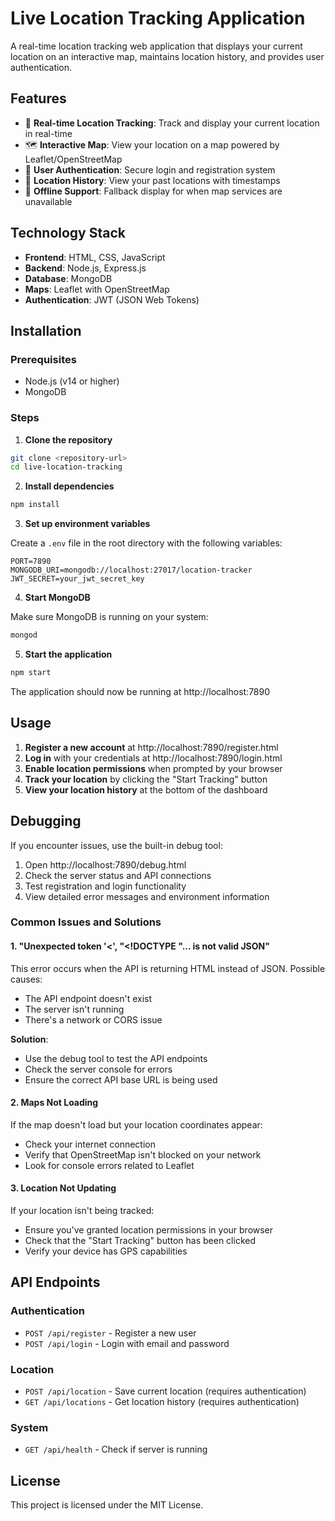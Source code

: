 # Live Location Tracking Application

A real-time location tracking web application that displays your current location on an interactive map, maintains location history, and provides user authentication.

## Features

- 📱 **Real-time Location Tracking**: Track and display your current location in real-time
- 🗺️ **Interactive Map**: View your location on a map powered by Leaflet/OpenStreetMap
- 🔐 **User Authentication**: Secure login and registration system
- 📜 **Location History**: View your past locations with timestamps
- 🚫 **Offline Support**: Fallback display for when map services are unavailable

## Technology Stack

- **Frontend**: HTML, CSS, JavaScript
- **Backend**: Node.js, Express.js
- **Database**: MongoDB
- **Maps**: Leaflet with OpenStreetMap
- **Authentication**: JWT (JSON Web Tokens)

## Installation

### Prerequisites

- Node.js (v14 or higher)
- MongoDB

### Steps

1. **Clone the repository**

```bash
git clone <repository-url>
cd live-location-tracking
```

2. **Install dependencies**

```bash
npm install
```

3. **Set up environment variables**

Create a `.env` file in the root directory with the following variables:

```
PORT=7890
MONGODB_URI=mongodb://localhost:27017/location-tracker
JWT_SECRET=your_jwt_secret_key
```

4. **Start MongoDB**

Make sure MongoDB is running on your system:

```bash
mongod
```

5. **Start the application**

```bash
npm start
```

The application should now be running at http://localhost:7890

## Usage

1. **Register a new account** at http://localhost:7890/register.html
2. **Log in** with your credentials at http://localhost:7890/login.html
3. **Enable location permissions** when prompted by your browser
4. **Track your location** by clicking the "Start Tracking" button
5. **View your location history** at the bottom of the dashboard

## Debugging

If you encounter issues, use the built-in debug tool:

1. Open http://localhost:7890/debug.html
2. Check the server status and API connections
3. Test registration and login functionality
4. View detailed error messages and environment information

### Common Issues and Solutions

#### 1. "Unexpected token '<', "<!DOCTYPE "... is not valid JSON"

This error occurs when the API is returning HTML instead of JSON. Possible causes:

- The API endpoint doesn't exist
- The server isn't running
- There's a network or CORS issue

**Solution**: 
- Use the debug tool to test the API endpoints
- Check the server console for errors
- Ensure the correct API base URL is being used

#### 2. Maps Not Loading

If the map doesn't load but your location coordinates appear:

- Check your internet connection
- Verify that OpenStreetMap isn't blocked on your network
- Look for console errors related to Leaflet

#### 3. Location Not Updating

If your location isn't being tracked:

- Ensure you've granted location permissions in your browser
- Check that the "Start Tracking" button has been clicked
- Verify your device has GPS capabilities

## API Endpoints

### Authentication

- `POST /api/register` - Register a new user
- `POST /api/login` - Login with email and password

### Location

- `POST /api/location` - Save current location (requires authentication)
- `GET /api/locations` - Get location history (requires authentication)

### System

- `GET /api/health` - Check if server is running

## License

This project is licensed under the MIT License.